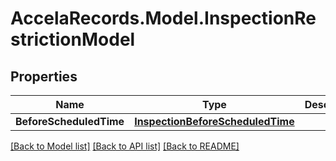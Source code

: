 # AccelaRecords.Model.InspectionRestrictionModel
## Properties

Name | Type | Description | Notes
------------ | ------------- | ------------- | -------------
**BeforeScheduledTime** | [**InspectionBeforeScheduledTime**](InspectionBeforeScheduledTime.md) |  | [optional] 

[[Back to Model list]](../README.md#documentation-for-models) [[Back to API list]](../README.md#documentation-for-api-endpoints) [[Back to README]](../README.md)

